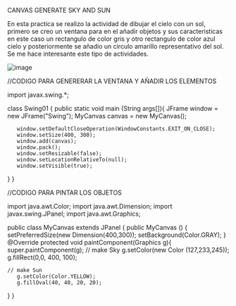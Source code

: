 CANVAS GENERATE SKY AND SUN

En esta practica se realizo la actividad de dibujar el cielo con un sol, primero se creo un ventana para en el añadir objetos y sus caracteristicas en este caso un rectangulo de color gris y otro rectangulo de color azul cielo y posteriormente se añadio un circulo amarillo representativo del sol. Se me hace interesante este tipo de actividades.

![image](https://user-images.githubusercontent.com/112669364/192937933-435aab69-bb39-4a2b-a9de-e70e3fcdcfdc.png)

//CODIGO PARA GENERERAR LA VENTANA Y AÑADIR LOS ELEMENTOS 

import javax.swing.*;
 
class Swing01 {
   public static void main (String args[]){
       JFrame window = new JFrame("Swing");
       MyCanvas canvas = new MyCanvas();
 
       window.setDefaultCloseOperation(WindowConstants.EXIT_ON_CLOSE);
       window.setSize(400, 300);
       window.add(canvas);
       window.pack();
       window.setResizable(false);
       window.setLocationRelativeTo(null);
       window.setVisible(true);
   }
}

//CODIGO PARA PINTAR LOS OBJETOS

import java.awt.Color;
import java.awt.Dimension;
import javax.swing.JPanel;
import java.awt.Graphics;
 
public class MyCanvas extends JPanel {
   public MyCanvas () {
       setPreferredSize(new Dimension(400,300));
       setBackground(Color.GRAY);
   }
   @Override
   protected void paintComponent(Graphics g){
       super.paintComponent(g);
	// make Sky
       g.setColor(new Color (127,233,245));
       g.fillRect(0,0, 400, 100);
 
	// make Sun
       g.setColor(Color.YELLOW);
       g.fillOval(40, 40, 20, 20);
   }
}
